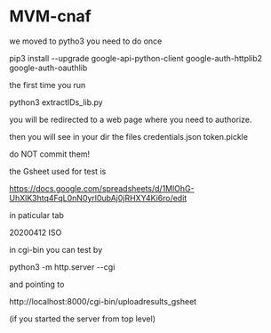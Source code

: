 # MVM-cnaf
we moved to pytho3
you need to do once

pip3 install --upgrade google-api-python-client google-auth-httplib2 google-auth-oauthlib
     
the first time you run 

python3 extractIDs_lib.py

you will be redirected to a web page where you need to authorize.

then you will see in your dir the files
credentials.json
token.pickle

do NOT commit them!

the Gsheet used for test is

https://docs.google.com/spreadsheets/d/1MlOhG-UhXlK3htq4FqL0nN0yrl0ubAj0jRHXY4Ki6ro/edit

in paticular tab 

20200412 ISO


in cgi-bin you can test by

python3 -m http.server --cgi

and pointing to 

http://localhost:8000/cgi-bin/uploadresults_gsheet

(if you started the server from top level)
